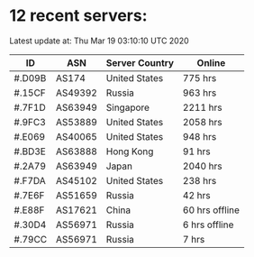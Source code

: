 # 12 recent servers:

Latest update at: Thu Mar 19 03:10:10 UTC 2020

| ID | ASN | Server Country | Online |
| -- | --- | -------------- | ------ |
| #.D09B | AS174 | United States | 775 hrs |
| #.15CF | AS49392 | Russia | 963 hrs |
| #.7F1D | AS63949 | Singapore | 2211 hrs |
| #.9FC3 | AS53889 | United States | 2058 hrs |
| #.E069 | AS40065 | United States | 948 hrs |
| #.BD3E | AS63888 | Hong Kong | 91 hrs |
| #.2A79 | AS63949 | Japan | 2040 hrs |
| #.F7DA | AS45102 | United States | 238 hrs |
| #.7E6F | AS51659 | Russia | 42 hrs |
| #.E88F | AS17621 | China | 60 hrs offline |
| #.30D4 | AS56971 | Russia | 6 hrs offline |
| #.79CC | AS56971 | Russia | 7 hrs |

